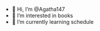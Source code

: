 - 👋 Hi, I’m @Agatha147
- 👀 I’m interested in books
- 🌱 I’m currently learning schedule

<!---
Agatha147/Agatha147 is a ✨ special ✨ repository because its `README.md` (this file) appears on your GitHub profile.
You can click the Preview link to take a look at your changes.
--->
